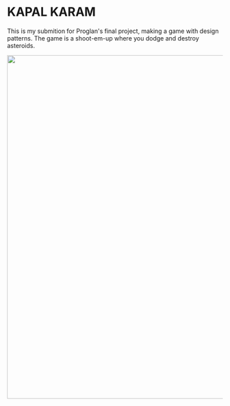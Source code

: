 # KAPAL KARAM

This is my submition for Proglan's final project, making a game with design patterns.
The game is a shoot-em-up where you dodge and destroy asteroids.

<p align="center">
  <img src="gamePreview.jpg" alt="" width="800">
</p>

